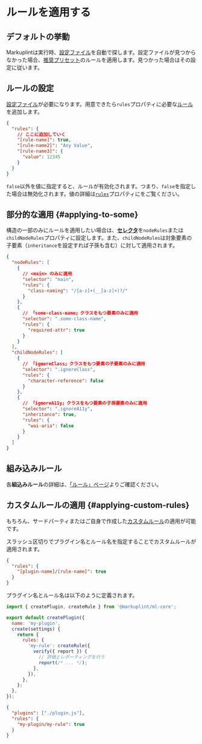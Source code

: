 # ルールを適用する

## デフォルトの挙動

Markuplintは実行時、[設定ファイル](/docs/configuration)を自動で探します。設定ファイルが見つからなかった場合、[推奨プリセット](./presets)のルールを適用します。見つかった場合はその設定に従います。

## ルールの設定

[設定ファイル](/docs/configuration)が必要になります。用意できたら`rules`プロパティに必要な[ルール](/docs/rules)を追加します。

```json class=config
{
  "rules": {
    // ここに追加していく
    "[rule-name]": true,
    "[rule-name2]": "Any Value",
    "[rule-name3]": {
      "value": 12345
    }
  }
}
```

`false`以外を値に指定すると、ルールが有効化されます。つまり、`false`を指定した場合は無効化されます。値の詳細は[`rules`](/docs/configuration/properties#rules)プロパティにをご覧ください。

## 部分的な適用 {#applying-to-some}

構造の一部のみにルールを適用したい場合は、[**セレクタ**](./selectors)を`nodeRules`または`childNodeRules`プロパティに設定します。また、`childNodeRules`は対象要素の子要素（`inheritance`を設定すれば子孫も含む）に対して適用されます。

```json class=config
{
  "nodeRules": [
    {
      // <main> のみに適用
      "selector": "main",
      "rules": {
        "class-naming": "/[a-z]+(__[a-z]+)?/"
      }
    },
    {
      // 「some-class-name」クラスをもつ要素のみに適用
      "selector": ".some-class-name",
      "rules": {
        "required-attr": true
      }
    }
  ],
  "childNodeRules": [
    {
      // 「ignoreClass」クラスをもつ要素の子要素のみに適用
      "selector": ".ignoreClass",
      "rules": {
        "character-reference": false
      }
    },
    {
      // 「ignoreA11y」クラスをもつ要素の子孫要素のみに適用
      "selector": ".ignoreA11y",
      "inheritance": true,
      "rules": {
        "wai-aria": false
      }
    }
  ]
}
```

## 組み込みルール

各**組込みルール**の詳細は、[「ルール」ページ](/docs/rules/)よりご確認ください。

## カスタムルールの適用 {#applying-custom-rules}

もちろん、サードパーティまたはご自身で作成した[カスタムルール](./custom-rule)の適用が可能です。

スラッシュ区切りでプラグイン名とルール名を指定することでカスタムルールが適用されます。

```json class=config
{
  "rules": {
    "[plugin-name]/[rule-name]": true
  }
}
```

プラグイン名とルール名は以下のように定義されます。

```js title="./plugin.js"
import { createPlugin, createRule } from '@markuplint/ml-core';

export default createPlugin({
  name: 'my-plugin',
  create(settings) {
    return {
      rules: {
        'my-rule': createRule({
          verify({ report }) {
            // 評価とレポーティングを行う
            report(/* ... */);
          },
        }),
      },
    };
  },
});
```

```json class=config
{
  "plugins": ["./plugin.js"],
  "rules": {
    "my-plugin/my-rule": true
  }
}
```
